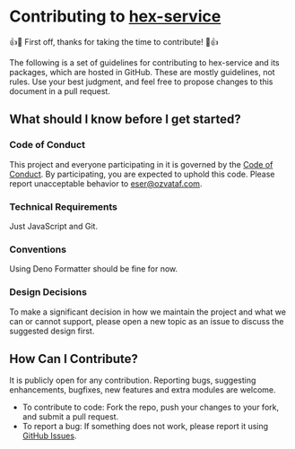 # Contributing to [hex-service](https://github.com/eserozvataf/hex-service)

👍🎉 First off, thanks for taking the time to contribute! 🎉👍

The following is a set of guidelines for contributing to hex-service and its packages, which are hosted in GitHub. These are mostly guidelines, not rules. Use your best judgment, and feel free to propose changes to this document in a pull request.

## What should I know before I get started?

### Code of Conduct

This project and everyone participating in it is governed by the [Code of Conduct](CODE_OF_CONDUCT.md). By participating, you are expected to uphold this code. Please report unacceptable behavior to [eser@ozvataf.com](mailto:eser@ozvataf.com).

### Technical Requirements

Just JavaScript and Git.

### Conventions

Using Deno Formatter should be fine for now.

### Design Decisions

To make a significant decision in how we maintain the project and what we can or cannot support, please open a new topic as an issue to discuss the suggested design first.

## How Can I Contribute?

It is publicly open for any contribution. Reporting bugs, suggesting enhancements, bugfixes, new features and extra modules are welcome.

* To contribute to code: Fork the repo, push your changes to your fork, and submit a pull request.
* To report a bug: If something does not work, please report it using [GitHub Issues](https://github.com/eserozvataf/hex-service/issues).
